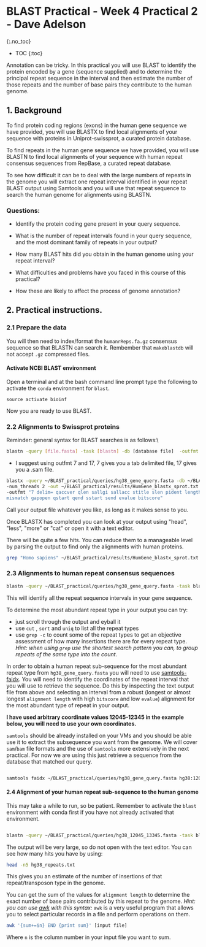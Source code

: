 
# BLAST Practical - Week 4 Practical 2 - Dave Adelson
{:.no_toc}

* TOC
{:toc}

Annotation can be tricky. In this practical you will use BLAST to identify the protein encoded by a gene (sequence supplied) and to determine the principal repeat sequence in the interval and then estimate the number of those repeats and the number of base pairs they contribute to the human genome.  

## 1. Background

To find protein coding regions (exons) in the human gene sequence we have provided, you will use BLASTX to find local alignments of your sequence with proteins in Uniprot-swissprot, a curated protein database. 

To find repeats in the human gene sequence we have provided, you will use BLASTN to find local alignments of your sequence with human repeat consensus sequences from RepBase, a curated repeat database. 

To see how difficult it can be to deal with the large numbers of repeats in the genome you will extract one repeat interval identified in your repeat BLAST output using Samtools and you will use that repeat sequence to search the human genome for alignments using BLASTN. 

### Questions:

- Identify the protein coding gene present in your query sequence. 

- What is the number of repeat intervals found in your query sequence, and the most dominant family of repeats in your output?

- How many BLAST hits did you obtain in the human genome using your repeat interval?

- What difficulties and problems have you faced in this course of this practical?

- How these are likely to affect the process of genome annotation?

## 2. Practical instructions.

### 2.1  Prepare the data

You will then need to index/format the `humanrReps.fa.gz` consensus sequence so that BLASTN can search it. Rembember that `makeblastdb` will not accept `.gz` compressed files. 

#### Activate NCBI BLAST environment

Open a terminal and at the bash command line prompt type the following to activate the `conda` environment for `blast`. 

```
source activate bioinf
```

Now you are ready to use BLAST.

### 2.2 Alignments to Swissprot proteins

Reminder: general syntax for BLAST searches is as follows:\

```bash
blastn -query [file.fasta] -task [blastn] -db [database file]  -outfmt [0 through 17] -out [outputfile]
```

- I suggest using outfmt 7 and 17, 7 gives you a tab delimited file, 17 gives you a .sam file. 

```bash
blastx -query ~/BLAST_practical/queries/hg38_gene_query.fasta -db ~/BLAST_practical/dbs/sprot \
-num_threads 2 -out ~/BLAST_practical/results/HumGene_blastx_sprot.txt \
-outfmt "7 delim= qaccver qlen sallgi sallacc stitle slen pident length \
mismatch gapopen qstart qend sstart send evalue bitscore"
```
Call your output file whatever you like, as long as it makes sense to you. 

Once BLASTX has completed you can look at your output using "head", "less", "more" or "cat" or open it with a text editor. 

There will be quite a few hits. You can reduce them to a manageable level by parsing the output to find only the alignments with human proteins.

```bash
grep "Homo sapiens" ~/BLAST_practical/results/HumGene_blastx_sprot.txt | less
```

### 2.3 Alignments to human repeat consensus sequences

```bash
blastn -query ~/BLAST_practical/queries/hg38_gene_query.fasta -task blastn -db ~/BLAST_practical/dbs/humrep -out ~/BLAST_practical/results/gene_blastn_humrep.txt -outfmt 7
```

This will identify all the repeat sequence intervals in your gene sequence. 

To determine the most abundant repeat type in your output you can try:
- just scroll through the output and eyball it
- use `cut` , `sort` and `uniq` to list all the repeat types
- use `grep -c` to count some of the repeat types to get an objective assessment of how many insertions there are for every repeat type. *Hint: when using `grep` use the shortest search pattern you can, to group repeats of the same type into the count*.

In order to obtain a human repeat sub-sequence for the most abundant repeat type from `hg38_gene_query.fasta` you will need to use [samtools-faidx](https://www.htslib.org/doc/samtools-faidx.html). You will need to identify the coordinates of the repeat interval that you will use to retrieve the sequence. Do this by inspecting the text output file from above and selecting an interval from a robust (longest or almost longest `alignment length`  with high `bitscore` and low `evalue`) alignment for the most abundant type of repeat in your output. 

**I have used arbitrary coordinate values 12045-12345 in the example below, you will need to use your own coordinates.**

`samtools` should be already installed on your VMs and you should be able use it to extract the subsequence you want from the genome. We will cover `sam`/`bam` file formats and the use of `samtools` more extensively in the next practical. For now we are using this just retrieve a sequence from the database that matched our query. 

```bash

samtools faidx ~/BLAST_practical/queries/hg38_gene_query.fasta hg38:12045-12345 > ~/BLAST_practical/queries/hg38_12045-12345.fasta
```

#### 2.4 Alignment of your human repeat sub-sequence to the human genome

This may take a while to run, so be patient. Remember to activate the `blast` environment with conda first if you have not already activated that environment. 

```bash

blastn -query ~/BLAST_practical/queries/hg38_12045_13345.fasta -task blastn -db ~/BLAST_practical/dbs/hg38 -num_threads 2 -out ~/BLAST_practical/results/hg38_repeats.txt -outfmt 7
```

The output will be very large, so do not open with the text editor. You can see how many hits you have by using:

```bash
head -n5 hg38_repeats.txt

```
This gives you an estimate of the number of insertions of that repeat/transposon type in the genome.

You can get the sum of the values for `alignment length` to determine the exact number of base pairs contributed by this repeat to the genome. *Hint: you can use [awk](https://www.gnu.org/software/gawk/manual/gawk.html) with this syntax:* `awk` is a very useful program that allows you to select particular records in a file and perform operations on them. 

```bash
awk '{sum+=$n} END {print sum}' [input file]
```
Where `n` is the column number in your input file you want to sum.


